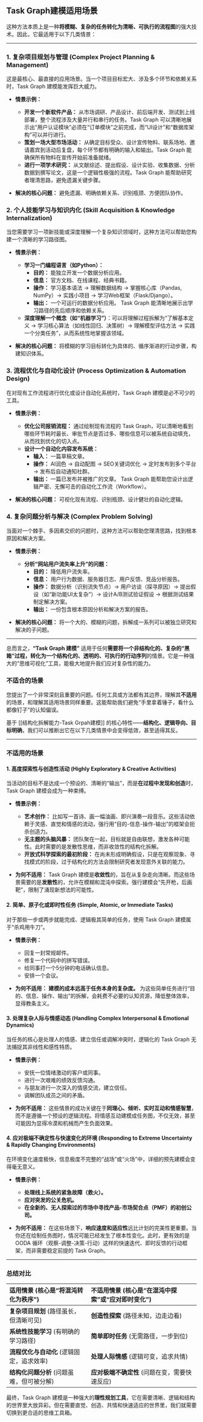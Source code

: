 ## Task Graph建模适用场景

这种方法本质上是一种**将模糊、复杂的任务转化为清晰、可执行的流程图**的强大技术。因此，它最适用于以下几类情景：

---

### **1. 复杂项目规划与管理 (Complex Project Planning & Management)**

这是最核心、最直接的应用场景。当一个项目目标宏大、涉及多个环节和依赖关系时，Task Graph 建模能发挥巨大威力。

*   **情景示例：**
    *   **开发一个新软件产品：** 从市场调研、产品设计、前后端开发、测试到上线部署，整个流程涉及大量并行和串行的任务。Task Graph 可以清晰地展示出“用户认证模块”必须在“订单模块”之前完成，而“UI设计”和“数据库架构”可以并行进行。
    *   **策划一场大型市场活动：** 从确定目标受众、设计宣传物料、联系场地、邀请嘉宾到活动后复盘，每个环节都有明确的输入和输出。Task Graph 能确保所有物料在宣传开始前准备就绪。
    *   **进行一项学术研究：** 从文献综述、提出假设、设计实验、收集数据、分析数据到撰写论文，这是一个逻辑性极强的流程。Task Graph 能帮助研究者理清思路，避免遗漏关键步骤。

*   **解决的核心问题：** 避免遗漏、明确依赖关系、识别瓶颈、方便团队协作。

### **2. 个人技能学习与知识内化 (Skill Acquisition & Knowledge Internalization)**

当您需要学习一项新技能或深度理解一个复杂知识领域时，这种方法可以帮助您构建一个清晰的学习路径图。

*   **情景示例：**
    *   **学习一门编程语言（如Python）：**
        *   **目的：** 能独立开发一个数据分析应用。
        *   **信息：** 官方文档、在线课程、经典书籍。
        *   **操作：** 学习基本语法 → 理解数据结构 → 掌握核心库（Pandas, NumPy）→ 实践小项目 → 学习Web框架（Flask/Django）。
        *   **输出：** 一个可运行的数据分析应用。
        Task Graph 能清晰地展示出学习路径的先后顺序和依赖关系。
    *   **深度理解一个概念（如“机器学习”）**：可以将理解过程拆解为“了解基本定义 → 学习核心算法（如线性回归、决策树）→ 理解模型评估方法 → 实践一个分类任务”，从而系统性地掌握该领域。

*   **解决的核心问题：** 将模糊的学习目标转化为具体的、循序渐进的行动步骤，构建知识体系。

### **3. 流程优化与自动化设计 (Process Optimization & Automation Design)**

在对现有工作流程进行优化或设计自动化系统时，Task Graph 建模是必不可少的工具。

*   **情景示例：**
    *   **优化公司报销流程：** 通过绘制现有流程的 Task Graph，可以清晰地看到哪些环节耗时最长、审批节点是否过多、哪些信息可以被系统自动填充，从而找到优化的切入点。
    *   **设计一个自动化内容发布系统：**
        *   **输入：** 一篇草稿文章。
        *   **操作：** AI润色 → 自动配图 → SEO关键词优化 → 定时发布到多个平台 → 发布后自动通知社群。
        *   **输出：** 一篇已发布并被推广的文章。
        Task Graph 能帮助您设计出逻辑严密、无懈可击的自动化工作流（Workflow）。

*   **解决的核心问题：** 可视化现有流程、识别瓶颈、设计健壮的自动化逻辑。

### **4. 复杂问题分析与解决 (Complex Problem Solving)**

当面对一个棘手、多因素交织的问题时，这种方法可以帮助您理清思路，找到根本原因和解决方案。

*   **情景示例：**
    *   **分析“网站用户流失率上升”的问题：**
        *   **目的：** 降低用户流失率。
        *   **信息：** 用户行为数据、服务器日志、用户反馈、竞品分析报告。
        *   **操作：** 数据分析（识别流失节点）→ 用户访谈（探寻原因）→ 提出假设（如“新功能UI太复杂”）→ 设计A/B测试验证假设 → 根据测试结果制定解决方案。
        *   **输出：** 一份包含根本原因分析和解决方案的报告。

*   **解决的核心问题：** 将一个大的、模糊的问题，拆解成一系列可以被独立研究和解决的子问题。

---

总而言之，**“Task Graph 建模”** 适用于任何**需要将一个非结构化的、复杂的“黑箱”过程，转化为一个结构化的、透明的、可执行的行动序列**的情景。它是一种强大的“思维可视化”工具，能极大地提升我们应对复杂性的能力。

### 不适合的场景

您提出了一个非常深刻且重要的问题。任何工具或方法都有其边界，理解其**不适用**的场景，和理解其适用场景同样重要。这能帮助我们避免“手里拿着锤子，看什么都像钉子”的认知偏误。

基于 [[结构化拆解能力-Task Grpah建模]] 的核心特性——**结构化、逻辑导向、目标明确**，我们可以推断出它在以下几类情景中会变得低效，甚至适得其反。

---

### **不适用的场景**

#### **1. 高度探索性与创造性活动 (Highly Exploratory & Creative Activities)**

当活动的目标不是达成一个预设的、清晰的“输出”，而是**在过程中发现和创造**时，Task Graph 建模会成为一种束缚。

*   **情景示例：**
    *   **艺术创作：** 比如写一首诗、画一幅油画、即兴演奏一段音乐。这些活动依赖于灵感、直觉和情感的流动，强行用“目的-信息-操作-输出”的框架会扼杀创造力。
    *   **无主题的头脑风暴：** 团队聚在一起，目标就是自由联想，激发各种可能性。此时需要的是发散性思维，而非收敛性的结构化拆解。
    *   **开放式科学探索的最初阶段：** 在尚未形成明确假设，只是在观察现象、寻找模式的阶段，过于结构化的方法会限制研究者发现意外关联的能力。

*   **为何不适用：** Task Graph 建模是**收敛性**的，旨在从复杂走向清晰。而这些场景需要的是**发散性**的，允许在模糊和混沌中探索。强行建模会“先开枪，后画靶”，限制了涌现新想法的可能性。

#### **2. 简单、原子化或即时性任务 (Simple, Atomic, or Immediate Tasks)**

对于那些一步或两步就能完成、逻辑极其简单的任务，使用 Task Graph 建模属于“杀鸡用牛刀”。

*   **情景示例：**
    *   回复一封常规邮件。
    *   修复一个代码中的拼写错误。
    *   给同事打一个5分钟的电话确认信息。
    *   安排一个会议。

*   **为何不适用：** **建模的成本远高于任务本身的复杂度。** 为这些简单任务进行“目的、信息、操作、输出”的拆解，会耗费不必要的认知资源，降低整体效率，显得教条主义。

#### **3. 处理复杂人际与情感动态 (Handling Complex Interpersonal & Emotional Dynamics)**

当任务的核心是处理人的情感、建立信任或调解冲突时，逻辑化的 Task Graph 无法捕捉其非线性和感性特质。

*   **情景示例：**
    *   安抚一位情绪激动的客户或同事。
    *   进行一次艰难的绩效反馈沟通。
    *   与朋友进行一次深入的情感交流，建立信任。
    *   调解团队成员之间的矛盾。

*   **为何不适用：** 这些情景的成功关键在于**同理心、倾听、实时互动和情感智慧**，而不是遵循一个预设的逻辑流程。将情感互动建模成任务图，不仅无效，甚至可能因为显得冷漠和机械而产生负面效果。

#### **4. 应对极端不确定性与快速变化的环境 (Responding to Extreme Uncertainty & Rapidly Changing Environments)**

在环境变化速度极快，信息极度不完整的“战场”或“火场”中，详细的预先建模会变得毫无意义。

*   **情景示例：**
    *   **处理线上系统的紧急故障（救火）。**
    *   **应对突发的公关危机。**
    *   **在全新的、无人探索过的市场中寻找产品-市场契合点（PMF）的初创公司。**

*   **为何不适用：** 在这些场景下，**响应速度和适应性**远比计划的完美性更重要。当你还在绘制任务图时，情况可能已经发生了根本性变化。此时，更有效的是 OODA 循环（观察-调整-决策-行动）这样的快速迭代、即时反馈的行动框架，而非需要稳定前提的 Task Graph。

---

### **总结对比**

| 适用情景 (核心是“将混沌转化为秩序”)                               | 不适用情景 (核心是“在混沌中探索”或“应对即时变化”)                               |
| :----------------------------------------------------------- | :----------------------------------------------------------- |
| **复杂项目规划** (路径虽长，但清晰可见)                      | **创造性探索** (路径未知，边走边看)                          |
| **系统性技能学习** (有明确的学习路径)                        | **简单即时任务** (无需路径，一步到位)                        |
| **流程优化与自动化** (逻辑固定，追求效率)                    | **处理人际情感** (逻辑可变，追求共情)                        |
| **结构化问题分析** (问题虽难，但可被分解)                    | **应对极端不确定性** (问题在变，需要快速反应)                |

最终，Task Graph 建模是一种强大的**理性规划工具**，它在需要清晰、逻辑和结构的世界里大放异彩。但在需要直觉、创造、共情和快速适应的世界里，我们就需要切换到更合适的思维工具箱。